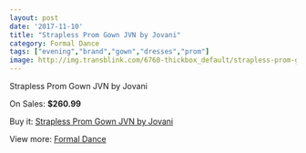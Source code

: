 ```yaml
---
layout: post
date: '2017-11-10'
title: "Strapless Prom Gown JVN by Jovani"
category: Formal Dance
tags: ["evening","brand","gown","dresses","prom"]
image: http://img.transblink.com/6760-thickbox_default/strapless-prom-gown-jvn-by-jovani.jpg
---
```

Strapless Prom Gown JVN by Jovani

On Sales: **$260.99**
<a href="https://www.transblink.com/en/formal-dance/2186-strapless-prom-gown-jvn-by-jovani.html"><amp-img layout="responsive" width="600" height="600" src="//img.transblink.com/6760-thickbox_default/strapless-prom-gown-jvn-by-jovani.jpg" alt="Strapless Prom Gown JVN by Jovani 0" /></a>
<a href="https://www.transblink.com/en/formal-dance/2186-strapless-prom-gown-jvn-by-jovani.html"><amp-img layout="responsive" width="600" height="600" src="//img.transblink.com/6763-thickbox_default/strapless-prom-gown-jvn-by-jovani.jpg" alt="Strapless Prom Gown JVN by Jovani 1" /></a>
<a href="https://www.transblink.com/en/formal-dance/2186-strapless-prom-gown-jvn-by-jovani.html"><amp-img layout="responsive" width="600" height="600" src="//img.transblink.com/6762-thickbox_default/strapless-prom-gown-jvn-by-jovani.jpg" alt="Strapless Prom Gown JVN by Jovani 2" /></a>
<a href="https://www.transblink.com/en/formal-dance/2186-strapless-prom-gown-jvn-by-jovani.html"><amp-img layout="responsive" width="600" height="600" src="//img.transblink.com/6761-thickbox_default/strapless-prom-gown-jvn-by-jovani.jpg" alt="Strapless Prom Gown JVN by Jovani 3" /></a>

Buy it: [Strapless Prom Gown JVN by Jovani](https://www.transblink.com/en/formal-dance/2186-strapless-prom-gown-jvn-by-jovani.html "Strapless Prom Gown JVN by Jovani")

View more: [Formal Dance](https://www.transblink.com/en/6-formal-dance "Formal Dance")